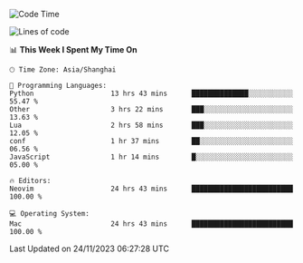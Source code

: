 <!--START_SECTION:waka-->
![Code Time](http://img.shields.io/badge/Code%20Time-1%2C712%20hrs%202%20mins-blue)

![Lines of code](https://img.shields.io/badge/From%20Hello%20World%20I%27ve%20Written-294.1%20thousand%20lines%20of%20code-blue)

📊 **This Week I Spent My Time On** 

```text
🕑︎ Time Zone: Asia/Shanghai

💬 Programming Languages: 
Python                   13 hrs 43 mins      ██████████████░░░░░░░░░░░   55.47 % 
Other                    3 hrs 22 mins       ███░░░░░░░░░░░░░░░░░░░░░░   13.63 % 
Lua                      2 hrs 58 mins       ███░░░░░░░░░░░░░░░░░░░░░░   12.05 % 
conf                     1 hr 37 mins        ██░░░░░░░░░░░░░░░░░░░░░░░   06.56 % 
JavaScript               1 hr 14 mins        █░░░░░░░░░░░░░░░░░░░░░░░░   05.00 % 

🔥 Editors: 
Neovim                   24 hrs 43 mins      █████████████████████████   100.00 % 

💻 Operating System: 
Mac                      24 hrs 43 mins      █████████████████████████   100.00 % 
```


 Last Updated on 24/11/2023 06:27:28 UTC
<!--END_SECTION:waka-->
